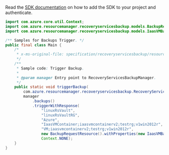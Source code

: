 Read the [SDK documentation](https://github.com/Azure/azure-sdk-for-java/blob/azure-resourcemanager-recoveryservicesbackup_1.0.0-beta.2/sdk/recoveryservicesbackup/azure-resourcemanager-recoveryservicesbackup/README.md) on how to add the SDK to your project and authenticate.

```java
import com.azure.core.util.Context;
import com.azure.resourcemanager.recoveryservicesbackup.models.BackupRequestResource;
import com.azure.resourcemanager.recoveryservicesbackup.models.IaasVMBackupRequest;

/** Samples for Backups Trigger. */
public final class Main {
    /*
     * x-ms-original-file: specification/recoveryservicesbackup/resource-manager/Microsoft.RecoveryServices/stable/2021-07-01/examples/Common/TriggerBackup_Post.json
     */
    /**
     * Sample code: Trigger Backup.
     *
     * @param manager Entry point to RecoveryServicesBackupManager.
     */
    public static void triggerBackup(
        com.azure.resourcemanager.recoveryservicesbackup.RecoveryServicesBackupManager manager) {
        manager
            .backups()
            .triggerWithResponse(
                "linuxRsVault",
                "linuxRsVaultRG",
                "Azure",
                "IaasVMContainer;iaasvmcontainerv2;testrg;v1win2012r",
                "VM;iaasvmcontainerv2;testrg;v1win2012r",
                new BackupRequestResource().withProperties(new IaasVMBackupRequest()),
                Context.NONE);
    }
}
```

